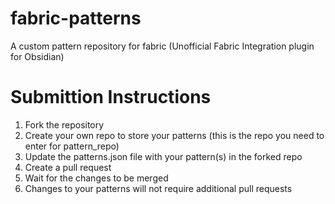 # fabric-patterns
A custom pattern repository for fabric (Unofficial Fabric Integration plugin for Obsidian) 


# Submittion Instructions

1. Fork the repository
2. Create your own repo to store your patterns (this is the repo you need to enter for pattern_repo)
3. Update the patterns.json file with your pattern(s) in the forked repo
4. Create a pull request
5. Wait for the changes to be merged
6. Changes to your patterns will not require additional pull requests


